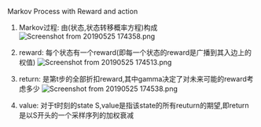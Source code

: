 Markov Process with Reward and action
1. Markov过程: 由(状态,状态转移概率方程)构成
![Screenshot from 20190525 174358.png](0)

2. reward: 每个状态有一个reward(即每一个状态的reward是广播到其入边上的权值)
![Screenshot from 20190525 174513.png](1)

3. return: 是第t步的全部折扣reward,其中gamma决定了对未来可能的reward考虑多少
![Screenshot from 20190525 174538.png](2)

4. value: 对于t时刻的state S,value是指该state的所有reuturn的期望,即return是以S开头的一个采样序列的加权衰减
